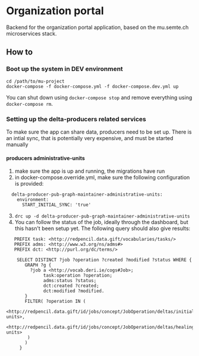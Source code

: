 # Organization portal

Backend for the organization portal application, based on the mu.semte.ch microservices stack.

## How to

### Boot up the system in DEV environment

    cd /path/to/mu-project
    docker-compose -f docker-compose.yml -f docker-compose.dev.yml up

You can shut down using `docker-compose stop` and remove everything using `docker-compose rm`.


### Setting up the delta-producers related services
To make sure the app can share data, producers need to be set up. There is an intial sync, that is potentially very expensive, and must be started manually

#### producers administrative-units

1. make sure the app is up and running, the migrations have run
2. in docker-compose.override.yml, make sure the following configuration is provided:
```
  delta-producer-pub-graph-maintainer-administrative-units:
    environment:
      START_INITIAL_SYNC: 'true'
```
3. `drc up -d delta-producer-pub-graph-maintainer-administrative-units`
4. You can follow the status of the job, ideally through the dashboard, but this hasn't been setup yet. The following query should also give results:
```
   PREFIX task: <http://redpencil.data.gift/vocabularies/tasks/>
   PREFIX adms: <http://www.w3.org/ns/adms#>
   PREFIX dct: <http://purl.org/dc/terms/>

    SELECT DISTINCT ?job ?operation ?created ?modified ?status WHERE {
       GRAPH ?g {
         ?job a <http://vocab.deri.ie/cogs#Job>;
              task:operation ?operation;
              adms:status ?status;
              dct:created ?created;
              dct:modified ?modified.
       }
       FILTER( ?operation IN (
         <http://redpencil.data.gift/id/jobs/concept/JobOperation/deltas/initialPublicationGraphSyncing/administrative-units>,
         <http://redpencil.data.gift/id/jobs/concept/JobOperation/deltas/healingOperation/administrative-units>
        )
       )
     }
```

